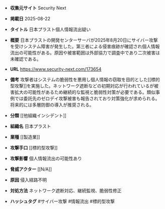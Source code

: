 - **収集元サイト**
Security Next

- **掲載日**
2025-08-22

- **タイトル**
日本プラスト個人情報流出疑い

- **概要**
日本プラストの開発センターサーバが2025年8月20日にサイバー攻撃を受けシステム障害が発生した。第三者による侵害痕跡が確認され個人情報流出の可能性がある。原因や被害範囲は外部協力で調査中であり二次被害は未確認である。

- **URL**
https://www.security-next.com/173654

- **備考**
攻撃者はシステムの脆弱性を悪用し個人情報の窃取を目的とした[[標的型攻撃]]を実施した。ネットワーク遮断などの初期対応が行われているが被害拡大の可能性があるため継続的な監視と脆弱性対策が必要である。類似事例では委託先のゼロデイ攻撃被害も報告されており対策強化が求められる。将来的には多層防御の導入が推奨される。

- **分類**
[[他組織インシデント]]

- **組織名**
日本プラスト

- **業種**
[[製造業]]

- **攻撃手口**
[[標的型攻撃]]

- **攻撃影響**
個人情報流出の可能性あり

- **脅威アクター**
[[N/A]]

- **原因**
侵入経路不明

- **対処方法**
ネットワーク遮断対応、継続監視、脆弱性修正

- **ハッシュタグ**
#サイバー攻撃 #情報流出 #標的型攻撃
